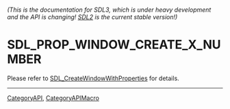 ###### (This is the documentation for SDL3, which is under heavy development and the API is changing! [SDL2](https://wiki.libsdl.org/SDL2/) is the current stable version!)
# SDL_PROP_WINDOW_CREATE_X_NUMBER

Please refer to [SDL_CreateWindowWithProperties](SDL_CreateWindowWithProperties) for details.

----
[CategoryAPI](CategoryAPI), [CategoryAPIMacro](CategoryAPIMacro)

